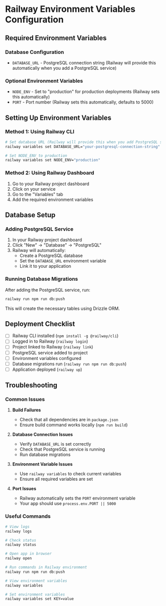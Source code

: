 # Railway Environment Variables Configuration

## Required Environment Variables

### Database Configuration
- `DATABASE_URL` - PostgreSQL connection string (Railway will provide this automatically when you add a PostgreSQL service)

### Optional Environment Variables
- `NODE_ENV` - Set to "production" for production deployments (Railway sets this automatically)
- `PORT` - Port number (Railway sets this automatically, defaults to 5000)

## Setting Up Environment Variables

### Method 1: Using Railway CLI
```bash
# Set database URL (Railway will provide this when you add PostgreSQL service)
railway variables set DATABASE_URL="your-postgresql-connection-string"

# Set NODE_ENV to production
railway variables set NODE_ENV="production"
```

### Method 2: Using Railway Dashboard
1. Go to your Railway project dashboard
2. Click on your service
3. Go to the "Variables" tab
4. Add the required environment variables

## Database Setup

### Adding PostgreSQL Service
1. In your Railway project dashboard
2. Click "New" → "Database" → "PostgreSQL"
3. Railway will automatically:
   - Create a PostgreSQL database
   - Set the `DATABASE_URL` environment variable
   - Link it to your application

### Running Database Migrations
After adding the PostgreSQL service, run:
```bash
railway run npm run db:push
```

This will create the necessary tables using Drizzle ORM.

## Deployment Checklist

- [ ] Railway CLI installed (`npm install -g @railway/cli`)
- [ ] Logged in to Railway (`railway login`)
- [ ] Project linked to Railway (`railway link`)
- [ ] PostgreSQL service added to project
- [ ] Environment variables configured
- [ ] Database migrations run (`railway run npm run db:push`)
- [ ] Application deployed (`railway up`)

## Troubleshooting

### Common Issues

1. **Build Failures**
   - Check that all dependencies are in `package.json`
   - Ensure build command works locally (`npm run build`)

2. **Database Connection Issues**
   - Verify `DATABASE_URL` is set correctly
   - Check that PostgreSQL service is running
   - Run database migrations

3. **Environment Variable Issues**
   - Use `railway variables` to check current variables
   - Ensure all required variables are set

4. **Port Issues**
   - Railway automatically sets the `PORT` environment variable
   - Your app should use `process.env.PORT || 5000`

### Useful Commands

```bash
# View logs
railway logs

# Check status
railway status

# Open app in browser
railway open

# Run commands in Railway environment
railway run npm run db:push

# View environment variables
railway variables

# Set environment variables
railway variables set KEY=value
```
